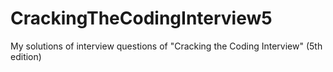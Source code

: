 # CrackingTheCodingInterview5
My solutions of interview questions of "Cracking the Coding Interview" (5th edition)
